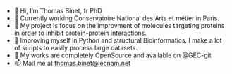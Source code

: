 - 👋 Hi, I’m Thomas Binet, fr PhD
- 💼 Currently working Conservatoire National des Arts et métier in Paris.
- 🔎 My project is focus on the improvment of molecules targeting proteins in order to inhibit protein-protein interactions.
- 🌱 Improving myself in Python and structural Bioinformatics. I make a lot of scripts to easily process large datasets.
- 💞️ My works are completely OpenSource and available on @GEC-git
- 📫 Mail me at thomas.binet@lecnam.net

<!---
GitHuBinet/GitHuBinet is a ✨ special ✨ repository because its `README.md` (this file) appears on your GitHub profile.
You can click the Preview link to take a look at your changes.
--->
